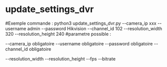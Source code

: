 # update_settings_dvr
#Exemple commande : python3 update_settings_dvr.py --camera_ip xxx --username admin --password Hikvision --channel_id 102 --resolution_width 320 --resolution_height 240
#parametre possible :

--camera_ip obligatoire 
--username obligatoire 
--password obligatoire 
--channel_id obligatoire 

--resolution_width 
--resolution_height 
--fps 
--bitrate


